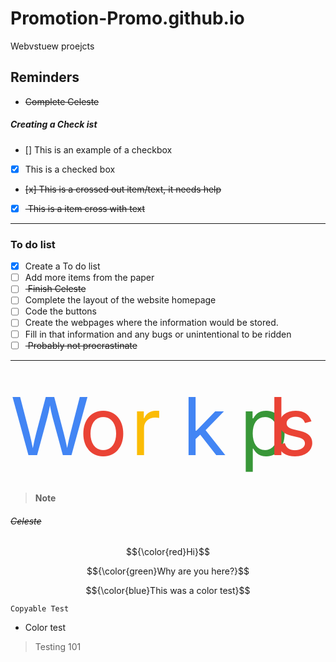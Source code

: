 # Promotion-Promo.github.io
Webvstuew proejcts

## Reminders
- <del> Complete Celeste </del>

##### Creating a Check ist

- [] This is an example of a checkbox
- [x] This is a checked box
- <del> [x] This is a crossed out item/text, it needs help </del>
- [x] <del> This is a item cross with text </del>

---

### To do list
- [x] Create a To do list
- [ ] Add more items from the paper
- [ ] <del> Finish Celeste </del>
- [ ] Complete the layout of the website homepage
- [ ] Code the buttons
- [ ] Create the webpages where the information would be stored.
- [ ] Fill in that information and any bugs or unintentional to be ridden
- [ ] <del> Probably not procrastinate </del>

---

<svg xmlns="http://www.w3.org/2000/svg" viewBox="0 0 55 20" fill="none">
    <text x="0" y="15" fill="#4285f4">W</text>
    <text x="12" y="15" fill="#ea4335">o</text>
    <text x="21" y="15" fill="#fbbc05">r</text>
    <text x="30" y="15" fill="#4285f4">k</text>
    <text x="40" y="15" fill="#389738">p</text>
    <text x="45" y="15" fill="#ea4335">l</text>
    <text x="46" y="15" fill="#ea4335">s</text>
</svg>

> __Note__
###### <del> Celeste </del>
$${\color{red}Hi}$$

$${\color{green}Why are you here?}$$

$${\color{blue}This was a color test}$$

`Copyable Test`
-  Color test
> Testing 101